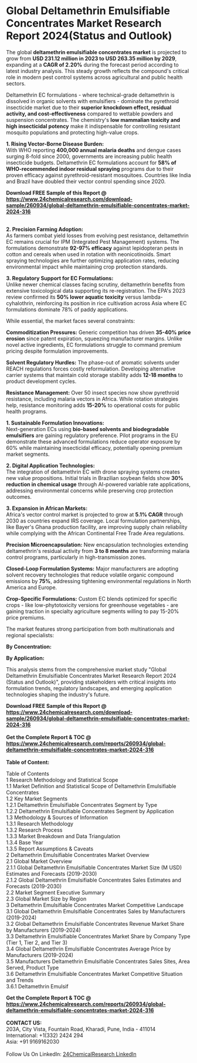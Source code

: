 <h1>Global Deltamethrin Emulsifiable Concentrates Market Research Report 2024(Status and Outlook)</h1><p>The global <strong>deltamethrin emulsifiable concentrates market</strong> is projected to grow from <strong>USD 231.12 million in 2023 to USD 263.35 million by 2029</strong>, expanding at a <strong>CAGR of 2.20%</strong> during the forecast period according to latest industry analysis. This steady growth reflects the compound's critical role in modern pest control systems across agricultural and public health sectors.</p><p>Deltamethrin EC formulations - where technical-grade deltamethrin is dissolved in organic solvents with emulsifiers - dominate the pyrethroid insecticide market due to their <strong>superior knockdown effect, residual activity, and cost-effectiveness</strong> compared to wettable powders and suspension concentrates. The chemistry's <strong>low mammalian toxicity and high insecticidal potency</strong> make it indispensable for controlling resistant mosquito populations and protecting high-value crops.</p><p><strong>1. Rising Vector-Borne Disease Burden:</strong><br>
With WHO reporting <strong>400,000 annual malaria deaths</strong> and dengue cases surging 8-fold since 2000, governments are increasing public health insecticide budgets. Deltamethrin EC formulations account for <strong>58% of WHO-recommended indoor residual spraying</strong> programs due to their proven efficacy against pyrethroid-resistant mosquitoes. Countries like India and Brazil have doubled their vector control spending since 2020.</p><div><b>Download FREE Sample of this Report @ 
            <a href="https://www.24chemicalresearch.com/download-sample/260934/global-deltamethrin-emulsifiable-concentrates-market-2024-316">
            https://www.24chemicalresearch.com/download-sample/260934/global-deltamethrin-emulsifiable-concentrates-market-2024-316</a></b></div><br><p><strong>2. Precision Farming Adoption:</strong><br>
As farmers combat yield losses from evolving pest resistance, deltamethrin EC remains crucial for IPM (Integrated Pest Management) systems. The formulations demonstrate <strong>92-97% efficacy</strong> against lepidopteran pests in cotton and cereals when used in rotation with neonicotinoids. Smart spraying technologies are further optimizing application rates, reducing environmental impact while maintaining crop protection standards.</p><p><strong>3. Regulatory Support for EC Formulations:</strong><br>
Unlike newer chemical classes facing scrutiny, deltamethrin benefits from extensive toxicological data supporting its re-registration. The EPA's 2023 review confirmed its <strong>50% lower aquatic toxicity</strong> versus lambda-cyhalothrin, reinforcing its position in rice cultivation across Asia where EC formulations dominate 78% of paddy applications.</p><p>While essential, the market faces several constraints:</p><p><strong>Commoditization Pressures:</strong> Generic competition has driven <strong>35-40% price erosion</strong> since patent expiration, squeezing manufacturer margins. Unlike novel active ingredients, EC formulations struggle to command premium pricing despite formulation improvements.</p><p><strong>Solvent Regulatory Hurdles:</strong> The phase-out of aromatic solvents under REACH regulations forces costly reformulation. Developing alternative carrier systems that maintain cold storage stability adds <strong>12-18 months</strong> to product development cycles.</p><p><strong>Resistance Management:</strong> Over 50 insect species now show pyrethroid resistance, including malaria vectors in Africa. While rotation strategies help, resistance monitoring adds <strong>15-20%</strong> to operational costs for public health programs.</p><p><strong>1. Sustainable Formulation Innovations:</strong><br>
Next-generation ECs using <strong>bio-based solvents and biodegradable emulsifiers</strong> are gaining regulatory preference. Pilot programs in the EU demonstrate these advanced formulations reduce operator exposure by 60% while maintaining insecticidal efficacy, potentially opening premium market segments.</p><p><strong>2. Digital Application Technologies:</strong><br>
The integration of deltamethrin EC with drone spraying systems creates new value propositions. Initial trials in Brazilian soybean fields show <strong>30% reduction in chemical usage</strong> through AI-powered variable rate applications, addressing environmental concerns while preserving crop protection outcomes.</p><p><strong>3. Expansion in African Markets:</strong><br>
Africa's vector control market is projected to grow at <strong>5.1% CAGR</strong> through 2030 as countries expand IRS coverage. Local formulation partnerships, like Bayer's Ghana production facility, are improving supply chain reliability while complying with the African Continental Free Trade Area regulations.</p><p><strong>Precision Microencapsulation:</strong> New encapsulation technologies extending deltamethrin's residual activity from <strong>3 to 8 months</strong> are transforming malaria control programs, particularly in high-transmission zones.</p><p><strong>Closed-Loop Formulation Systems:</strong> Major manufacturers are adopting solvent recovery technologies that reduce volatile organic compound emissions by <strong>75%</strong>, addressing tightening environmental regulations in North America and Europe.</p><p><strong>Crop-Specific Formulations:</strong> Custom EC blends optimized for specific crops - like low-phytotoxicity versions for greenhouse vegetables - are gaining traction in specialty agriculture segments willing to pay 15-20% price premiums.</p><p>The market features strong participation from both multinationals and regional specialists:</p><p><strong>By Concentration:</strong></p><p><strong>By Application:</strong></p><p>This analysis stems from the comprehensive market study "Global Deltamethrin Emulsifiable Concentrates Market Research Report 2024 (Status and Outlook)", providing stakeholders with critical insights into formulation trends, regulatory landscapes, and emerging application technologies shaping the industry's future.</p><div><b>Download FREE Sample of this Report @ 
            <a href="https://www.24chemicalresearch.com/download-sample/260934/global-deltamethrin-emulsifiable-concentrates-market-2024-316">
            https://www.24chemicalresearch.com/download-sample/260934/global-deltamethrin-emulsifiable-concentrates-market-2024-316</a></b></div><br><div><b>Get the Complete Report & TOC @ 
            <a href="https://www.24chemicalresearch.com/reports/260934/global-deltamethrin-emulsifiable-concentrates-market-2024-316">
            https://www.24chemicalresearch.com/reports/260934/global-deltamethrin-emulsifiable-concentrates-market-2024-316</a></b></div><br>
            <b>Table of Content:</b><p>Table of Contents<br />
1 Research Methodology and Statistical Scope<br />
1.1 Market Definition and Statistical Scope of Deltamethrin Emulsifiable Concentrates<br />
1.2 Key Market Segments<br />
1.2.1 Deltamethrin Emulsifiable Concentrates Segment by Type<br />
1.2.2 Deltamethrin Emulsifiable Concentrates Segment by Application<br />
1.3 Methodology & Sources of Information<br />
1.3.1 Research Methodology<br />
1.3.2 Research Process<br />
1.3.3 Market Breakdown and Data Triangulation<br />
1.3.4 Base Year<br />
1.3.5 Report Assumptions & Caveats<br />
2 Deltamethrin Emulsifiable Concentrates Market Overview<br />
2.1 Global Market Overview<br />
2.1.1 Global Deltamethrin Emulsifiable Concentrates Market Size (M USD) Estimates and Forecasts (2019-2030)<br />
2.1.2 Global Deltamethrin Emulsifiable Concentrates Sales Estimates and Forecasts (2019-2030)<br />
2.2 Market Segment Executive Summary<br />
2.3 Global Market Size by Region<br />
3 Deltamethrin Emulsifiable Concentrates Market Competitive Landscape<br />
3.1 Global Deltamethrin Emulsifiable Concentrates Sales by Manufacturers (2019-2024)<br />
3.2 Global Deltamethrin Emulsifiable Concentrates Revenue Market Share by Manufacturers (2019-2024)<br />
3.3 Deltamethrin Emulsifiable Concentrates Market Share by Company Type (Tier 1, Tier 2, and Tier 3)<br />
3.4 Global Deltamethrin Emulsifiable Concentrates Average Price by Manufacturers (2019-2024)<br />
3.5 Manufacturers Deltamethrin Emulsifiable Concentrates Sales Sites, Area Served, Product Type<br />
3.6 Deltamethrin Emulsifiable Concentrates Market Competitive Situation and Trends<br />
3.6.1 Deltamethrin Emulsif</p><div><b>Get the Complete Report & TOC @ 
            <a href="https://www.24chemicalresearch.com/reports/260934/global-deltamethrin-emulsifiable-concentrates-market-2024-316">
            https://www.24chemicalresearch.com/reports/260934/global-deltamethrin-emulsifiable-concentrates-market-2024-316</a></b></div><br><b>CONTACT US:</b><br>
            203A, City Vista, Fountain Road, Kharadi, Pune, India - 411014<br>
            International: +1(332) 2424 294<br>
            Asia: +91 9169162030 <br><br>
            Follow Us On LinkedIn: <a href="https://www.linkedin.com/company/24chemicalresearch/">24ChemicalResearch LinkedIn</a>